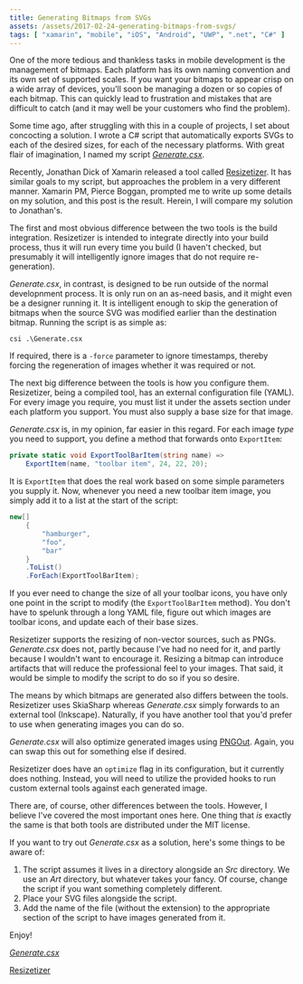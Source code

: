 ```yaml
---
title: Generating Bitmaps from SVGs
assets: /assets/2017-02-24-generating-bitmaps-from-svgs/
tags: [ "xamarin", "mobile", "iOS", "Android", "UWP", ".net", "C#" ]
---
```

One of the more tedious and thankless tasks in mobile development is the management of bitmaps. Each platform has its own naming convention and its own set of supported scales. If you want your bitmaps to appear crisp on a wide array of devices, you'll soon be managing a dozen or so copies of each bitmap. This can quickly lead to frustration and mistakes that are difficult to catch (and it may well be your customers who find the problem).

Some time ago, after struggling with this in a couple of projects, I set about concocting a solution. I wrote a C# script that automatically exports SVGs to each of the desired sizes, for each of the necessary platforms. With great flair of imagination, I named my script [_Generate.csx_](https://github.com/code-heroes-pty-ltd/Generate).

Recently, Jonathan Dick of Xamarin released a tool called [Resizetizer](https://github.com/Redth/Resizetizer). It has similar goals to my script, but approaches the problem in a very different manner. Xamarin PM, Pierce Boggan, prompted me to write up some details on my solution, and this post is the result. Herein, I will compare my solution to Jonathan's.

The first and most obvious difference between the two tools is the build integration. Resizetizer is intended to integrate directly into your build process, thus it will run every time you build (I haven't checked, but presumably it will intelligently ignore images that do not require re-generation).

_Generate.csx_, in contrast, is designed to be run outside of the normal developnment process. It is only run on an as-need basis, and it might even be a designer running it. It is intelligent enough to skip the generation of bitmaps when the source SVG was modified earlier than the destination bitmap. Running the script is as simple as:

```
csi .\Generate.csx
```

If required, there is a `-force` parameter to ignore timestamps, thereby forcing the regeneration of images whether it was required or not.

The next big difference between the tools is how you configure them. Resizetizer, being a compiled tool, has an external configuration file (YAML). For every image you require, you must list it under the assets section under each platform you support. You must also supply a base size for that image.

_Generate.csx_ is, in my opinion, far easier in this regard. For each image _type_ you need to support, you define a method that forwards onto `ExportItem`:

```csharp
private static void ExportToolBarItem(string name) =>
    ExportItem(name, "toolbar item", 24, 22, 20);
```

It is `ExportItem` that does the real work based on some simple parameters you supply it. Now, whenever you need a new toolbar item image, you simply add it to a list at the start of the script:

```csharp
new[]
    {
        "hamburger",
        "foo",
        "bar"
    }
    .ToList()
    .ForEach(ExportToolBarItem);
```

If you ever need to change the size of all your toolbar icons, you have only one point in the script to modify (the `ExportToolBarItem` method). You don't have to spelunk through a long YAML file, figure out which images are toolbar icons, and update each of their base sizes.

Resizetizer supports the resizing of non-vector sources, such as PNGs. _Generate.csx_ does not, partly because I've had no need for it, and partly because I wouldn't want to encourage it. Resizing a bitmap can introduce artifacts that will reduce the professional feel to your images. That said, it would be simple to modify the script to do so if you so desire.

The means by which bitmaps are generated also differs between the tools. Resizetizer uses SkiaSharp whereas _Generate.csx_ simply forwards to an external tool (Inkscape). Naturally, if you have another tool that you'd prefer to use when generating images you can do so.

_Generate.csx_ will also optimize generated images using [PNGOut](https://en.wikipedia.org/wiki/PNGOUT). Again, you can swap this out for something else if desired.

Resizetizer does have an `optimize` flag in its configuration, but it currently does nothing. Instead, you will need to utilize the provided hooks to run custom external tools against each generated image.

There are, of course, other differences between the tools. However, I believe I've covered the most important ones here. One thing that _is_ exactly the same is that both tools are distributed under the MIT license.

If you want to try out _Generate.csx_ as a solution, here's some things to be aware of:

1. The script assumes it lives in a directory alongside an _Src_ directory. We use an _Art_ directory, but whatever takes your fancy. Of course, change the script if you want something completely different.
2. Place your SVG files alongside the script.
3. Add the name of the file (without the extension) to the appropriate section of the script to have images generated from it.

Enjoy!

[_Generate.csx_](https://github.com/code-heroes-pty-ltd/Generate)

[Resizetizer](https://github.com/Redth/Resizetizer)